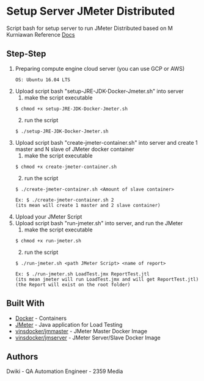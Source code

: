 # Setup Server JMeter Distributed

Script bash for setup server to run JMeter Distributed
based on M Kurniawan Reference
[Docs](https://docs.google.com/presentation/d/1v8kQDvFLvTfLshBScUNMyKHmcJ4gJyVDiiBiXzL2yfE/edit?usp=sharing)

## Step-Step

1. Preparing compute engine cloud server (you can use GCP or AWS)
	```
	OS: Ubuntu 16.04 LTS
	```
2. Upload script bash "setup-JRE-JDK-Docker-Jmeter.sh" into server
    1. make the script executable
    ```
	$ chmod +x setup-JRE-JDK-Docker-Jmeter.sh
	```
    2. run the script 
    ```
	$ ./setup-JRE-JDK-Docker-Jmeter.sh
	```
3. Upload script bash "create-jmeter-container.sh" into server and create 1 master and N slave of JMeter docker container
    1. make the script executable
    ```
	$ chmod +x create-jmeter-container.sh
	```
    2. run the script 
    ```
	$ ./create-jmeter-container.sh <Amount of slave container>

	Ex: $ ./create-jmeter-container.sh 2
    (its mean will create 1 master and 2 slave container)
	```
4. Upload your JMeter Script
5. Upload script bash "run-jmeter.sh" into server, and run the JMeter
    1. make the script executable
    ```
	$ chmod +x run-jmeter.sh
	```
    2. run the script 
    ```
	$ ./run-jmeter.sh <path JMeter Script> <name of report>

	Ex: $ ./run-jmeter.sh LoadTest.jmx ReportTest.jtl
    (its mean jmeter will run LoadTest.jmx and will get ReportTest.jtl)
    (the Report will exist on the root folder)
	```

## Built With

* [Docker](https://www.docker.com/) - Containers
* [JMeter](https://jmeter.apache.org/) - Java application for Load Testing
* [vinsdocker/jmmaster](https://hub.docker.com/r/vinsdocker/jmmaster/) - JMeter Master Docker Image
* [vinsdocker/jmserver](https://hub.docker.com/r/vinsdocker/jmserver/) - JMeter Server/Slave Docker Image

## Authors

Dwiki - QA Automation Engineer - 2359 Media

